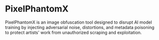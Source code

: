 # PixelPhantomX
PixelPhantomX is an image obfuscation tool designed to disrupt AI model training by injecting adversarial noise, distortions, and metadata poisoning to protect artists' work from unauthorized scraping and exploitation.

